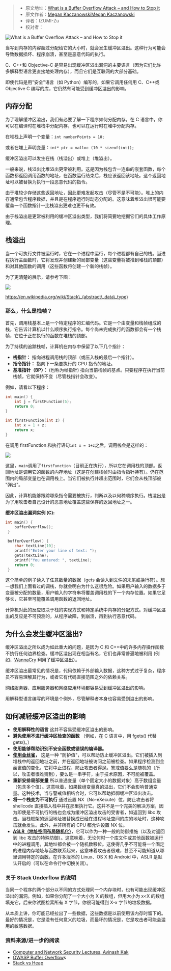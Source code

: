 > -  原文地址：[What is a Buffer Overflow Attack – and How to Stop it](https://www.freecodecamp.org/news/buffer-overflow-attacks/)
> -  原文作者：[Megan KaczanowskiMegan Kaczanowski](https://www.freecodecamp.org/news/author/megansdoingfine/)
> -  译者：IZUMI-Zu
> -  校对者：

![What is a Buffer Overflow Attack – and How to Stop it](https://images.unsplash.com/photo-1506563613713-f88697472a45?crop=entropy&cs=tinysrgb&fit=max&fm=jpg&ixid=MnwxMTc3M3wwfDF8c2VhcmNofDIxfHxvdmVyZmxvd3xlbnwwfHx8fDE2MTcxMjQ5MzM&ixlib=rb-1.2.1&q=80&w=2000)

当写到内存的内容超过分配给它的大小时，就会发生缓冲区溢出。这种行为可能会导致数据损坏、程序崩溃，甚至是恶意代码的执行。

C、C++和 Objective-C 是容易出现缓冲区溢出漏洞的主要语言（因为它们比许多解释型语言更直接地处理内存），而且它们是互联网的大部分基础。

即使代码是用"安全"语言（如 Python）编写的，如果它调用任何用 C、C++或 Objective C 编写的库，它仍然有可能受到缓冲区溢出的影响。

## 内存分配

为了理解缓冲区溢出，我们有必要了解一下程序如何分配内存。在 C 语言中，你可以在编译时在堆栈中分配内存，也可以在运行时在堆中分配内存。

在堆栈上声明一个变量：`int numberPoints = 10;`

或者在堆上声明变量：`int* ptr = malloc (10 * sizeof(int));`

缓冲区溢出可以发生在栈（栈溢出）或堆上（堆溢出）。

一般来说，栈溢出比堆溢出更常被利用。这是因为栈包含一连串的嵌套函数，每个函数都返回调用函数的地址，在函数运行结束后，栈应该返回该地址。这个返回地址可以被替换为执行一段恶意代码的指令。

由于堆较少存储这些返回地址，因此更难发起攻击（尽管不是不可能）。堆上的内存通常包含程序数据，并且是在程序运行时动态分配的。这意味着堆溢出很可能要覆盖一个函数指针--比栈溢出更难也更不有效。

由于栈溢出是更常被利用的缓冲区溢出类型，我们将简要地挖掘它们的具体工作原理。

## 栈溢出

当一个可执行文件被运行时，它在一个进程中运行，每个进程都有自己的栈。当进程执行主函数时，它将发现并创建新的局部变量（这些变量将被推到堆栈的顶部）和对其他函数的调用（这些函数将创建一个新的栈帧）。

为了更清楚的展示，请参考下图：

![](https://megankaczanowski.com/content/images/2021/01/Screen-Shot-2021-01-05-at-12.31.23-PM.png)

https://en.wikipedia.org/wiki/Stack\_(abstract\_data\_type)

### 那么，什么是栈帧？

首先，调用栈基本上是一个特定程序的汇编代码。它是一个由变量和栈帧组成的栈，它告诉计算机以什么顺序执行指令。每个尚未完成执行的函数都会有一个栈帧，它位于正在执行的函数在堆栈的顶部。

为了持续的追踪栈帧，计算机在内存中保留了以下几个指针：

-   **栈指针：** 指向进程调用栈的顶部（或压入栈的最后一个指针）。
-   **指令指针：** 指向下一条要执行的 CPU 指令的地址。
-   **基准指针（BP）：** (也称为帧指针) 指向当前栈帧的基点。只要程序在执行当前栈帧，它就保持不变（尽管栈指针会改变）。

例如，请看以下程序：

```C
int main() {
    int j = firstFunction(5);
    return 0;
}
    
int firstFunction(int z) {
    int x = 1 + z;
    return x;
}
```

在调用 firstFunction 和执行语句`int x = 1+z`之后，调用栈会是这样的：

![](https://megankaczanowski.com/content/images/2021/04/Screen-Shot-2021-04-03-at-12.04.52-PM.png)

这里，`main`调用了`firstFunction`（目前正在执行），所以它在调用栈的顶部。返回地址是调用它的函数的内存地址（这是在创建栈帧时由指令指针持有）。仍在范围内的局部变量也在调用栈上。当它们被执行并超出范围时，它们会从栈顶部被 "弹出"。

因此，计算机能够跟踪哪条指令需要被执行，判断以及以何种顺序执行。栈溢出是为了用攻击者自己设计的恶意地址覆盖这些保存的返回地址之一。

**缓冲区溢出漏洞实例 (C):**

```C
int main() {
    bufferOverflow();
 }
 
 bufferOverflow() {
    char textLine[10];
    printf("Enter your line of text: ");
    gets(textLine);
    printf("You entered: ", textLine);
    return 0;
 }
```

这个简单的例子读入了任意数量的数据（gets 会读入到文件的末尾或换行符）。想一想我们上面看过的调栈，你就会明白为什么这很危险。如果用户输入的数据多于变量被分配的数量，用户输入的字符串将覆盖调用栈的下一个内存位置。如果它足够长，它甚至可能覆盖调用函数的返回地址。

计算机对此的反应取决于栈的实现方式和特定系统中内存的分配方式。对缓冲区溢出的反应是不可预测的，从程序故障，到崩溃，再到执行恶意代码。

## 为什么会发生缓冲区溢出?

缓冲区溢出之所以成为如此重大的问题，是因为 C 和 C++中的许多内存操作函数不执行任何边界检查。缓冲区溢出现在相当有名，它们也非常普遍地被利用 (例如，[WannaCry](https://en.wikipedia.org/wiki/WannaCry_ransomware_attack) 利用了缓冲区溢出）。

缓冲区溢出最常见的情况是，代码依赖于外部输入数据，这种方式过于复杂，程序员不容易理解其行为，或者它有代码直接范围之外的依赖关系。

网络服务器、应用服务器和网络应用环境都容易受到缓冲区溢出的影响。

用解释型语言编写的环境是个例外，尽管解释者本身也容易受到溢出的影响。

## 如何减轻缓冲区溢出的影响

-   **使用解释性的语言** 这并不容易受缓冲区溢出的影响。
-   **避免使用不进行缓冲区检查的函数** （例如，在 C 语言中，用 fgets() 代替 gets()。）
-   **使用能够帮助识别不安全函数或错误的编译器。**
-   **[使用](https://ritcsec.wordpress.com/2017/05/18/buffer-overflows-aslr-and-stack-canaries/)[金丝雀](http://www.cbi.umn.edu/securitywiki/CBI_ComputerSecurity/MechanismCanary.html)，** 这是一种 "防护值"，可以帮助防止缓冲区溢出。它们被插入到堆栈中的返回地址之前，并在返回地址被访问之前被检查。如果程序检测到金丝雀值的变化，它将中止进程，防止攻击者得逞。警戒值要么是随机的（所以，攻击者很难猜到），要么是一串字符，由于技术原因，不可能被覆盖。
-   **重新安排局部变量** 所以普通变量（单个固定大小的数据对象）高于数组变量（包含多个值）。这意味着，如果数组变量真的溢出，它们不会影响普通变量。这种技术，当与警戒值相结合时，它可以帮助抵御缓冲区溢出攻击。
-   **将一个栈变为不可执行** 通过设置 NX（No-eXecute）位，防止攻击者将 shellcode 直接插入栈中并在那里执行它。这并不是一个完美的解决方案，因为即使是不可执行的栈也会成为缓冲区溢出攻击的受害者，如返回到 libc 攻击。当栈框架的返回地址被替换成已经在进程地址空间的库的地址时，这种攻击就会发生。此外，并非所有的 CPU 都允许设置 NX 位。
-   **[ASLR（地址空间布局随机化）](https://en.wikipedia.org/wiki/Address_space_layout_randomization)**，它可以作为一种一般的防御措施（以及对返回到 libc 攻击的特殊防御）。这意味着，无论何时一个库文件或其他函数被运行中的进程调用，其地址都会被一个随机数移位。这使得几乎不可能将一个固定的进程内存地址与函数联系起来，这意味着攻击者很难，甚至不可能知道从哪里调用特定的函数。在许多版本的 Linux、OS X 和 Android 中，ASLR 是默认开启的（可以在命令行中切换关闭）。

### 关于 Stack Underflow 的说明

当同一个程序的两个部分以不同的方式处理同一个内存块时，也有可能出现缓冲区溢出的漏洞。例如，如果你分配了一个大小为 X 的数组，但用大小为 x<X 的数组填充它，后来你试图检索所有 X 字节，你很可能得到 X-x 字节的垃圾数据。

从本质上讲，你可能已经拉出了一些数据，这些数据是以前使用该内存时留下的。最好的情况是，它是没有任何意义的垃圾，而最坏的情况是，它是攻击者可能会滥用的敏感数据。

### 资料来源/进一步的阅读

-   [Computer and Network Security Lectures, Avinash Kak](https://engineering.purdue.edu/kak/compsec/)
-   [OWASP Buffer Overflow](https://owasp.org/www-community/vulnerabilities/Buffer_Overflow)s
-   [Stack vs Heap](https://gribblelab.org/CBootCamp/7_Memory_Stack_vs_Heap.html)
